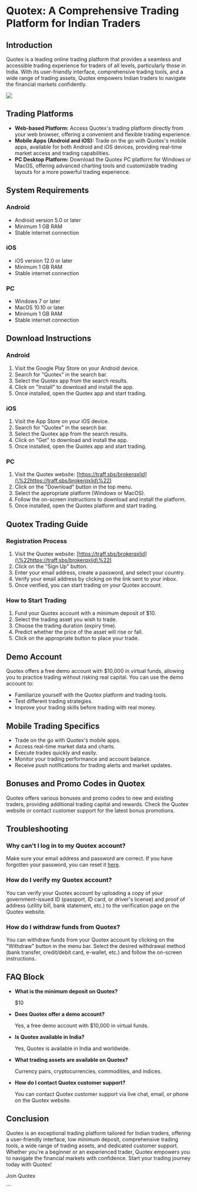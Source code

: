 # Quotex: A Comprehensive Trading Platform for Indian Traders

## Introduction

Quotex is a leading online trading platform that provides a seamless and
accessible trading experience for traders of all levels, particularly
those in India. With its user-friendly interface, comprehensive trading
tools, and a wide range of trading assets, Quotex empowers Indian
traders to navigate the financial markets confidently.

[![](https://static.quotex.io/files/4_en/300_250.jpg)](https://traff.sbs/brokerqxlid)

## Trading Platforms

-   **Web-based Platform:** Access Quotex\'s trading platform directly
    from your web browser, offering a convenient and flexible trading
    experience.
-   **Mobile Apps (Android and iOS):** Trade on the go with Quotex\'s
    mobile apps, available for both Android and iOS devices, providing
    real-time market access and trading capabilities.
-   **PC Desktop Platform:** Download the Quotex PC platform for Windows
    or MacOS, offering advanced charting tools and customizable trading
    layouts for a more powerful trading experience.

## System Requirements

### Android

-   Android version 5.0 or later
-   Minimum 1 GB RAM
-   Stable internet connection

### iOS

-   iOS version 12.0 or later
-   Minimum 1 GB RAM
-   Stable internet connection

### PC

-   Windows 7 or later
-   MacOS 10.10 or later
-   Minimum 1 GB RAM
-   Stable internet connection

## Download Instructions

### Android

1.  Visit the Google Play Store on your Android device.
2.  Search for "Quotex" in the search bar.
3.  Select the Quotex app from the search results.
4.  Click on "Install" to download and install the app.
5.  Once installed, open the Quotex app and start trading.

### iOS

1.  Visit the App Store on your iOS device.
2.  Search for "Quotex" in the search bar.
3.  Select the Quotex app from the search results.
4.  Click on "Get" to download and install the app.
5.  Once installed, open the Quotex app and start trading.

### PC

1.  Visit the Quotex website:
    [https://traff.sbs/brokerqxlid](\%22https://traff.sbs/brokerqxlid\%22)
2.  Click on the "Download" button in the top menu.
3.  Select the appropriate platform (Windows or MacOS).
4.  Follow the on-screen instructions to download and install the
    platform.
5.  Once installed, open the Quotex platform and start trading.

## Quotex Trading Guide

### Registration Process

1.  Visit the Quotex website:
    [https://traff.sbs/brokerqxlid](\%22https://traff.sbs/brokerqxlid\%22)
2.  Click on the "Sign Up" button.
3.  Enter your email address, create a password, and select your
    country.
4.  Verify your email address by clicking on the link sent to your
    inbox.
5.  Once verified, you can start trading on your Quotex account.

### How to Start Trading

1.  Fund your Quotex account with a minimum deposit of \$10.
2.  Select the trading asset you wish to trade.
3.  Choose the trading duration (expiry time).
4.  Predict whether the price of the asset will rise or fall.
5.  Click on the appropriate button to place your trade.

## Demo Account

Quotex offers a free demo account with \$10,000 in virtual funds,
allowing you to practice trading without risking real capital. You can
use the demo account to:

-   Familiarize yourself with the Quotex platform and trading tools.
-   Test different trading strategies.
-   Improve your trading skills before trading with real money.

## Mobile Trading Specifics

-   Trade on the go with Quotex\'s mobile apps.
-   Access real-time market data and charts.
-   Execute trades quickly and easily.
-   Monitor your trading performance and account balance.
-   Receive push notifications for trading alerts and market updates.

## Bonuses and Promo Codes in Quotex

Quotex offers various bonuses and promo codes to new and existing
traders, providing additional trading capital and rewards. Check the
Quotex website or contact customer support for the latest bonus
promotions.

## Troubleshooting

### Why can\'t I log in to my Quotex account?

Make sure your email address and password are correct. If you have
forgotten your password, you can reset it
[here](\%22https://traff.sbs/brokerqxlid\%22).

### How do I verify my Quotex account?

You can verify your Quotex account by uploading a copy of your
government-issued ID (passport, ID card, or driver\'s license) and proof
of address (utility bill, bank statement, etc.) to the verification page
on the Quotex website.

### How do I withdraw funds from Quotex?

You can withdraw funds from your Quotex account by clicking on the
"Withdraw" button in the menu bar. Select the desired withdrawal
method (bank transfer, credit/debit card, e-wallet, etc.) and follow the
on-screen instructions.

## FAQ Block

-   **What is the minimum deposit on Quotex?**

    \$10

-   **Does Quotex offer a demo account?**

    Yes, a free demo account with \$10,000 in virtual funds.

-   **Is Quotex available in India?**

    Yes, Quotex is available in India and worldwide.

-   **What trading assets are available on Quotex?**

    Currency pairs, cryptocurrencies, commodities, and indices.

-   **How do I contact Quotex customer support?**

    You can contact Quotex customer support via live chat, email, or
    phone on the Quotex website.

## Conclusion

Quotex is an exceptional trading platform tailored for Indian traders,
offering a user-friendly interface, low minimum deposit, comprehensive
trading tools, a wide range of trading assets, and dedicated customer
support. Whether you\'re a beginner or an experienced trader, Quotex
empowers you to navigate the financial markets with confidence. Start
your trading journey today with Quotex!

Join Quotex

\`\`\`

